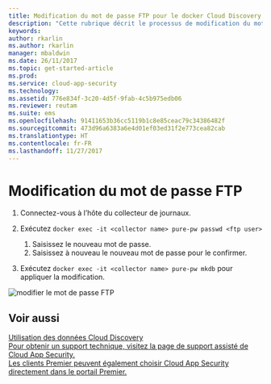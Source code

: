 ```yaml
---
title: Modification du mot de passe FTP pour le docker Cloud Discovery | Microsoft Docs
description: "Cette rubrique décrit le processus de modification du mot de passe FTP de Cloud Discovery."
keywords: 
author: rkarlin
ms.author: rkarlin
manager: mbaldwin
ms.date: 26/11/2017
ms.topic: get-started-article
ms.prod: 
ms.service: cloud-app-security
ms.technology: 
ms.assetid: 776e834f-3c20-4d5f-9fab-4c5b975edb06
ms.reviewer: reutam
ms.suite: ems
ms.openlocfilehash: 91411653b36cc5119b1c8e85ceac79c34386482f
ms.sourcegitcommit: 473d96a6383a6e4d01ef03ed31f2e773cea82cab
ms.translationtype: HT
ms.contentlocale: fr-FR
ms.lasthandoff: 11/27/2017
---
```

# <a name="changing-the-ftp-password"></a>Modification du mot de passe FTP


1. Connectez-vous à l’hôte du collecteur de journaux.

2.  Exécutez `docker exec -it <collector name> pure-pw passwd <ftp user>`

    1. Saisissez le nouveau mot de passe.
    2. Saisissez à nouveau le nouveau mot de passe pour le confirmer.
 
3.  Exécutez `docker exec -it <collector name> pure-pw mkdb` pour appliquer la modification.


  ![modifier le mot de passe FTP](./media/ftp-connect.png)

## <a name="see-also"></a>Voir aussi
[Utilisation des données Cloud Discovery](working-with-cloud-discovery-data.md)  
[Pour obtenir un support technique, visitez la page de support assisté de Cloud App Security.](http://support.microsoft.com/oas/default.aspx?prid=16031)  
[Les clients Premier peuvent également choisir Cloud App Security directement dans le portail Premier.](https://premier.microsoft.com/)

